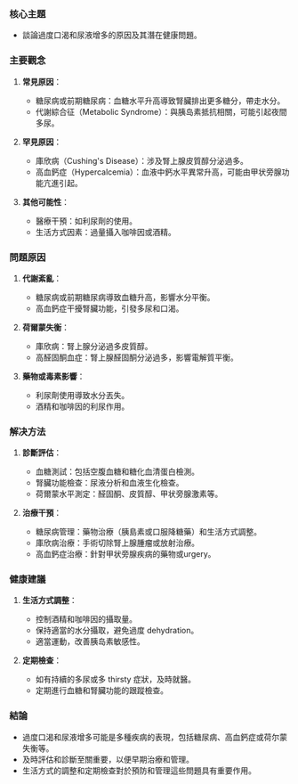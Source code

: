 ### 核心主題
- 談論過度口渴和尿液增多的原因及其潛在健康問題。

### 主要觀念
1. **常見原因**：
   - 糖尿病或前期糖尿病：血糖水平升高導致腎臟排出更多糖分，帶走水分。
   - 代謝綜合征（Metabolic Syndrome）：與胰岛素抵抗相關，可能引起夜間多尿。

2. **罕見原因**：
   - 庫欣病（Cushing's Disease）：涉及腎上腺皮質醇分泌過多。
   - 高血鈣症（Hypercalcemia）：血液中鈣水平異常升高，可能由甲状旁腺功能亢進引起。

3. **其他可能性**：
   - 醫療干預：如利尿劑的使用。
   - 生活方式因素：過量攝入咖啡因或酒精。

### 問題原因
1. **代謝紊亂**：
   - 糖尿病或前期糖尿病導致血糖升高，影響水分平衡。
   - 高血鈣症干擾腎臟功能，引發多尿和口渴。

2. **荷爾蒙失衡**：
   - 庫欣病：腎上腺分泌過多皮質醇。
   - 高醛固酮血症：腎上腺醛固酮分泌過多，影響電解質平衡。

3. **藥物或毒素影響**：
   - 利尿劑使用導致水分丟失。
   - 酒精和咖啡因的利尿作用。

### 解决方法
1. **診斷評估**：
   - 血糖測試：包括空腹血糖和糖化血清蛋白檢測。
   - 腎臟功能檢查：尿液分析和血液生化檢查。
   - 荷爾蒙水平測定：醛固酮、皮質醇、甲状旁腺激素等。

2. **治療干預**：
   - 糖尿病管理：藥物治療（胰島素或口服降糖藥）和生活方式調整。
   - 庫欣病治療：手術切除腎上腺腫瘤或放射治療。
   - 高血鈣症治療：針對甲状旁腺疾病的藥物或urgery。

### 健康建議
1. **生活方式調整**：
   - 控制酒精和咖啡因的攝取量。
   - 保持適當的水分攝取，避免過度 dehydration。
   - 適當運動，改善胰岛素敏感性。

2. **定期檢查**：
   - 如有持續的多尿或多 thirsty 症狀，及時就醫。
   - 定期進行血糖和腎臟功能的跟蹤檢查。

### 結論
- 過度口渴和尿液增多可能是多種疾病的表現，包括糖尿病、高血鈣症或荷尔蒙失衡等。
- 及時評估和診斷至關重要，以便早期治療和管理。
- 生活方式的調整和定期檢查對於預防和管理這些問題具有重要作用。